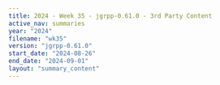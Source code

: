 ```yaml
---
title: 2024 - Week 35 - jgrpp-0.61.0 - 3rd Party Content
active_nav: summaries
year: "2024"
filename: "wk35"
version: "jgrpp-0.61.0"
start_date: "2024-08-26"
end_date: "2024-09-01"
layout: "summary_content"
---
```

